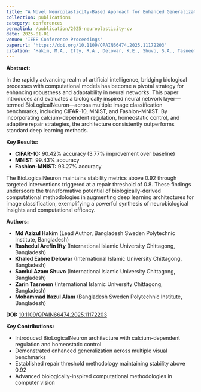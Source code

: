 ```yaml
---
title: "A Novel Neuroplasticity-Based Approach for Enhanced Generalization in Computer Vision"
collection: publications
category: conferences
permalink: /publication/2025-neuroplasticity-cv
date: 2025-01-01
venue: 'IEEE Conference Proceedings'
paperurl: 'https://doi.org/10.1109/QPAIN66474.2025.11172203'
citation: 'Hakim, M.A., Ifty, R.A., Delowar, K.E., Shuvo, S.A., Tasneem, Z., & Alam, M.I. (2025). &quot;A Novel Neuroplasticity-Based Approach for Enhanced Generalization in Computer Vision.&quot; <i>IEEE Conference Proceedings</i>. DOI: 10.1109/QPAIN66474.2025.11172203'
---
```


**Abstract:**

In the rapidly advancing realm of artificial intelligence, bridging biological processes with computational models has become a pivotal strategy for enhancing robustness and adaptability in neural networks. This paper introduces and evaluates a biologically inspired neural network layer—termed BioLogicalNeuron—across multiple image classification benchmarks, including CIFAR-10, MNIST, and Fashion-MNIST. By incorporating calcium-dependent regulation, homeostatic control, and adaptive repair strategies, the architecture consistently outperforms standard deep learning methods.

**Key Results:**
- **CIFAR-10:** 90.42% accuracy (3.77% improvement over baseline)
- **MNIST:** 99.43% accuracy
- **Fashion-MNIST:** 93.27% accuracy

The BioLogicalNeuron maintains stability metrics above 0.92 through targeted interventions triggered at a repair threshold of 0.8. These findings underscore the transformative potential of biologically-derived computational methodologies in augmenting deep learning architectures for image classification, exemplifying a powerful synthesis of neurobiological insights and computational efficacy.

**Authors:**

*   **Md Azizul Hakim** (Lead Author, Bangladesh Sweden Polytechnic Institute, Bangladesh)
*   **Rashedul Arefin Ifty** (International Islamic University Chittagong, Bangladesh)
*   **Khaled Eabne Delowar** (International Islamic University Chittagong, Bangladesh)
*   **Samiul Azam Shuvo** (International Islamic University Chittagong, Bangladesh)
*   **Zarin Tasneem** (International Islamic University Chittagong, Bangladesh)
*   **Mohammad Ifazul Alam** (Bangladesh Sweden Polytechnic Institute, Bangladesh)

**DOI:** [10.1109/QPAIN66474.2025.11172203](https://doi.org/10.1109/QPAIN66474.2025.11172203)

**Key Contributions:**
- Introduced BioLogicalNeuron architecture with calcium-dependent regulation and homeostatic control
- Demonstrated enhanced generalization across multiple visual benchmarks
- Established repair threshold methodology maintaining stability above 0.92
- Advanced biologically-inspired computational methodologies in computer vision
